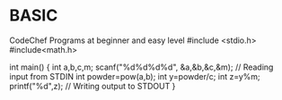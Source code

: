 # BASIC
CodeChef Programs at beginner and easy level
#include <stdio.h>
#include<math.h>

int main()
{
	int a,b,c,m;
	scanf("%d%d%d%d", &a,&b,&c,&m);              			// Reading input from STDIN
    int powder=pow(a,b);
    int y=powder/c;
    int z=y%m;
    printf("%d",z);
       // Writing output to STDOUT
}
